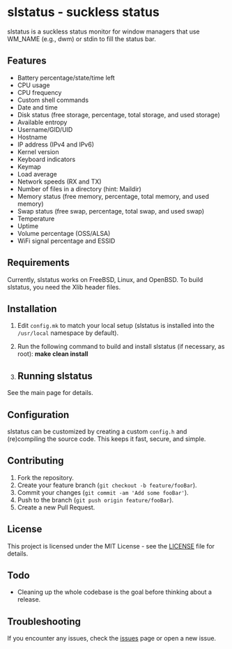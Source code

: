 # slstatus - suckless status
slstatus is a suckless status monitor for window managers that use WM_NAME (e.g., dwm) or stdin to fill the status bar.

## Features
- Battery percentage/state/time left
- CPU usage
- CPU frequency
- Custom shell commands
- Date and time
- Disk status (free storage, percentage, total storage, and used storage)
- Available entropy
- Username/GID/UID
- Hostname
- IP address (IPv4 and IPv6)
- Kernel version
- Keyboard indicators
- Keymap
- Load average
- Network speeds (RX and TX)
- Number of files in a directory (hint: Maildir)
- Memory status (free memory, percentage, total memory, and used memory)
- Swap status (free swap, percentage, total swap, and used swap)
- Temperature
- Uptime
- Volume percentage (OSS/ALSA)
- WiFi signal percentage and ESSID

## Requirements
Currently, slstatus works on FreeBSD, Linux, and OpenBSD.
To build slstatus, you need the Xlib header files.

## Installation
1. Edit `config.mk` to match your local setup (slstatus is installed into the `/usr/local` namespace by default).
2. Run the following command to build and install slstatus (if necessary, as root): **make clean install**

3. ## Running slstatus
See the main page for details.

## Configuration
slstatus can be customized by creating a custom `config.h` and (re)compiling the source code. This keeps it fast, secure, and simple.

## Contributing
1. Fork the repository.
2. Create your feature branch (`git checkout -b feature/fooBar`).
3. Commit your changes (`git commit -am 'Add some fooBar'`).
4. Push to the branch (`git push origin feature/fooBar`).
5. Create a new Pull Request.

## License
This project is licensed under the MIT License - see the [LICENSE](LICENSE) file for details.

## Todo
- Cleaning up the whole codebase is the goal before thinking about a release.

## Troubleshooting
If you encounter any issues, check the [issues](https://github.com/aerplejn/slsproject/issues) page or open a new issue.

